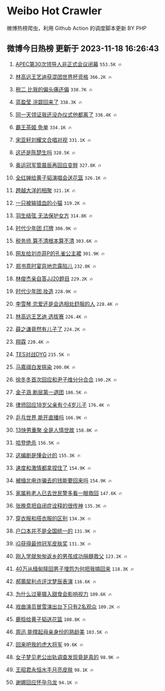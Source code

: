 # Weibo Hot Crawler 



微博热榜爬虫，利用 Github Action 的调度脚本更新 BY PHP 


## 微博今日热榜 更新于 2023-11-18 16:26:43 
1. [APEC第30次领导人非正式会议闭幕](https://s.weibo.com/weibo?q=%23APEC%E7%AC%AC30%E6%AC%A1%E9%A2%86%E5%AF%BC%E4%BA%BA%E9%9D%9E%E6%AD%A3%E5%BC%8F%E4%BC%9A%E8%AE%AE%E9%97%AD%E5%B9%95%23&t=31&band_rank=1&Refer=top) `553.5K 🔥` 

1. [林高远王艺迪获混团世界杯资格](https://s.weibo.com/weibo?q=%23%E6%9E%97%E9%AB%98%E8%BF%9C%E7%8E%8B%E8%89%BA%E8%BF%AA%E8%8E%B7%E6%B7%B7%E5%9B%A2%E4%B8%96%E7%95%8C%E6%9D%AF%E8%B5%84%E6%A0%BC%23&t=31&band_rank=2&Refer=top) `366.2K 🔥` 

1. [税二 比我的偏头痛还偏](https://s.weibo.com/weibo?q=%E7%A8%8E%E4%BA%8C%20%E6%AF%94%E6%88%91%E7%9A%84%E5%81%8F%E5%A4%B4%E7%97%9B%E8%BF%98%E5%81%8F&t=31&band_rank=3&Refer=top) `338.7K 🔥` 

1. [蓝盈莹 浣碧回来了](https://s.weibo.com/weibo?q=%E8%93%9D%E7%9B%88%E8%8E%B9%20%E6%B5%A3%E7%A2%A7%E5%9B%9E%E6%9D%A5%E4%BA%86&t=31&band_rank=4&Refer=top) `338.3K 🔥` 

1. [同一天领证我还没办仪式他都离了](https://s.weibo.com/weibo?q=%E5%90%8C%E4%B8%80%E5%A4%A9%E9%A2%86%E8%AF%81%E6%88%91%E8%BF%98%E6%B2%A1%E5%8A%9E%E4%BB%AA%E5%BC%8F%E4%BB%96%E9%83%BD%E7%A6%BB%E4%BA%86&t=31&band_rank=5&Refer=top) `336.4K 🔥` 

1. [霸王茶姬 免单](https://s.weibo.com/weibo?q=%E9%9C%B8%E7%8E%8B%E8%8C%B6%E5%A7%AC%20%E5%85%8D%E5%8D%95&t=31&band_rank=6&Refer=top) `334.1K 🔥` 

1. [宋亚轩刘耀文合唱对视](https://s.weibo.com/weibo?q=%23%E5%AE%8B%E4%BA%9A%E8%BD%A9%E5%88%98%E8%80%80%E6%96%87%E5%90%88%E5%94%B1%E5%AF%B9%E8%A7%86%23&t=31&band_rank=7&Refer=top) `331.1K 🔥` 

1. [这还是陈楚生吗](https://s.weibo.com/weibo?q=%23%E8%BF%99%E8%BF%98%E6%98%AF%E9%99%88%E6%A5%9A%E7%94%9F%E5%90%97%23&t=31&band_rank=8&Refer=top) `328.5K 🔥` 

1. [奥运冠军管晨辰再回应变胖](https://s.weibo.com/weibo?q=%23%E5%A5%A5%E8%BF%90%E5%86%A0%E5%86%9B%E7%AE%A1%E6%99%A8%E8%BE%B0%E5%86%8D%E5%9B%9E%E5%BA%94%E5%8F%98%E8%83%96%23&t=31&band_rank=9&Refer=top) `327.8K 🔥` 

1. [全红婵给黄子韬演唱会送花篮](https://s.weibo.com/weibo?q=%23%E5%85%A8%E7%BA%A2%E5%A9%B5%E7%BB%99%E9%BB%84%E5%AD%90%E9%9F%AC%E6%BC%94%E5%94%B1%E4%BC%9A%E9%80%81%E8%8A%B1%E7%AF%AE%23&t=31&band_rank=10&Refer=top) `326.1K 🔥` 

1. [跨越大洋的相聚](https://s.weibo.com/weibo?q=%23%E8%B7%A8%E8%B6%8A%E5%A4%A7%E6%B4%8B%E7%9A%84%E7%9B%B8%E8%81%9A%23&t=31&band_rank=11&Refer=top) `321.1K 🔥` 

1. [一只被输错血的小猫](https://s.weibo.com/weibo?q=%23%E4%B8%80%E5%8F%AA%E8%A2%AB%E8%BE%93%E9%94%99%E8%A1%80%E7%9A%84%E5%B0%8F%E7%8C%AB%23&t=31&band_rank=12&Refer=top) `319.2K 🔥` 

1. [羽生结弦 无法保护女方](https://s.weibo.com/weibo?q=%E7%BE%BD%E7%94%9F%E7%BB%93%E5%BC%A6%20%E6%97%A0%E6%B3%95%E4%BF%9D%E6%8A%A4%E5%A5%B3%E6%96%B9&t=31&band_rank=13&Refer=top) `314.8K 🔥` 

1. [时代少年团 灯牌](https://s.weibo.com/weibo?q=%E6%97%B6%E4%BB%A3%E5%B0%91%E5%B9%B4%E5%9B%A2%20%E7%81%AF%E7%89%8C&t=31&band_rank=14&Refer=top) `306.9K 🔥` 

1. [税务师 算不清根本算不清](https://s.weibo.com/weibo?q=%E7%A8%8E%E5%8A%A1%E5%B8%88%20%E7%AE%97%E4%B8%8D%E6%B8%85%E6%A0%B9%E6%9C%AC%E7%AE%97%E4%B8%8D%E6%B8%85&t=31&band_rank=15&Refer=top) `303.6K 🔥` 

1. [网友给刘亦菲P的孔雀公主裙](https://s.weibo.com/weibo?q=%23%E7%BD%91%E5%8F%8B%E7%BB%99%E5%88%98%E4%BA%A6%E8%8F%B2P%E7%9A%84%E5%AD%94%E9%9B%80%E5%85%AC%E4%B8%BB%E8%A3%99%23&t=31&band_rank=16&Refer=top) `301.9K 🔥` 

1. [郑书意时宴异地恋露陷儿](https://s.weibo.com/weibo?q=%E9%83%91%E4%B9%A6%E6%84%8F%E6%97%B6%E5%AE%B4%E5%BC%82%E5%9C%B0%E6%81%8B%E9%9C%B2%E9%99%B7%E5%84%BF&t=31&band_rank=17&Refer=top) `232.0K 🔥` 

1. [林俊杰亲自答JJ20题目](https://s.weibo.com/weibo?q=%23%E6%9E%97%E4%BF%8A%E6%9D%B0%E4%BA%B2%E8%87%AA%E7%AD%94JJ20%E9%A2%98%E7%9B%AE%23&t=31&band_rank=18&Refer=top) `229.2K 🔥` 

1. [时代少年团 妆造](https://s.weibo.com/weibo?q=%E6%97%B6%E4%BB%A3%E5%B0%91%E5%B9%B4%E5%9B%A2%20%E5%A6%86%E9%80%A0&t=31&band_rank=19&Refer=top) `228.9K 🔥` 

1. [李雪琴 恋爱还是会选相处舒服的人](https://s.weibo.com/weibo?q=%E6%9D%8E%E9%9B%AA%E7%90%B4%20%E6%81%8B%E7%88%B1%E8%BF%98%E6%98%AF%E4%BC%9A%E9%80%89%E7%9B%B8%E5%A4%84%E8%88%92%E6%9C%8D%E7%9A%84%E4%BA%BA&t=31&band_rank=20&Refer=top) `228.4K 🔥` 

1. [林高远王艺迪 选拔赛](https://s.weibo.com/weibo?q=%E6%9E%97%E9%AB%98%E8%BF%9C%E7%8E%8B%E8%89%BA%E8%BF%AA%20%E9%80%89%E6%8B%94%E8%B5%9B&t=31&band_rank=21&Refer=top) `226.4K 🔥` 

1. [薛之谦竟然有儿子了](https://s.weibo.com/weibo?q=%E8%96%9B%E4%B9%8B%E8%B0%A6%E7%AB%9F%E7%84%B6%E6%9C%89%E5%84%BF%E5%AD%90%E4%BA%86&t=31&band_rank=22&Refer=top) `224.2K 🔥` 

1. [翔霖](https://s.weibo.com/weibo?q=%E7%BF%94%E9%9C%96&t=31&band_rank=23&Refer=top) `220.4K 🔥` 

1. [TES对战DYG](https://s.weibo.com/weibo?q=%23TES%E5%AF%B9%E6%88%98DYG%23&t=31&band_rank=24&Refer=top) `215.5K 🔥` 

1. [马嘉祺白发挑染](https://s.weibo.com/weibo?q=%23%E9%A9%AC%E5%98%89%E7%A5%BA%E7%99%BD%E5%8F%91%E6%8C%91%E6%9F%93%23&t=31&band_rank=25&Refer=top) `200.0K 🔥` 

1. [徐冬冬首次回应和尹子维分分合合](https://s.weibo.com/weibo?q=%23%E5%BE%90%E5%86%AC%E5%86%AC%E9%A6%96%E6%AC%A1%E5%9B%9E%E5%BA%94%E5%92%8C%E5%B0%B9%E5%AD%90%E7%BB%B4%E5%88%86%E5%88%86%E5%90%88%E5%90%88%23&t=31&band_rank=26&Refer=top) `190.2K 🔥` 

1. [金子涵 断层第一退团](https://s.weibo.com/weibo?q=%E9%87%91%E5%AD%90%E6%B6%B5%20%E6%96%AD%E5%B1%82%E7%AC%AC%E4%B8%80%E9%80%80%E5%9B%A2&t=31&band_rank=27&Refer=top) `186.5K 🔥` 

1. [律师回应18岁父亲有个4岁儿子](https://s.weibo.com/weibo?q=%23%E5%BE%8B%E5%B8%88%E5%9B%9E%E5%BA%9418%E5%B2%81%E7%88%B6%E4%BA%B2%E6%9C%89%E4%B8%AA4%E5%B2%81%E5%84%BF%E5%AD%90%23&t=31&band_rank=28&Refer=top) `176.4K 🔥` 

1. [乒乓世界 能开直播吗](https://s.weibo.com/weibo?q=%E4%B9%92%E4%B9%93%E4%B8%96%E7%95%8C%20%E8%83%BD%E5%BC%80%E7%9B%B4%E6%92%AD%E5%90%97&t=31&band_rank=29&Refer=top) `166.9K 🔥` 

1. [13快男重聚 全是人情世故](https://s.weibo.com/weibo?q=13%E5%BF%AB%E7%94%B7%E9%87%8D%E8%81%9A%20%E5%85%A8%E6%98%AF%E4%BA%BA%E6%83%85%E4%B8%96%E6%95%85&t=31&band_rank=30&Refer=top) `158.8K 🔥` 

1. [哈登绝杀](https://s.weibo.com/weibo?q=%23%E5%93%88%E7%99%BB%E7%BB%9D%E6%9D%80%23&t=31&band_rank=31&Refer=top) `156.5K 🔥` 

1. [这编剧是懂会计的](https://s.weibo.com/weibo?q=%E8%BF%99%E7%BC%96%E5%89%A7%E6%98%AF%E6%87%82%E4%BC%9A%E8%AE%A1%E7%9A%84&t=31&band_rank=32&Refer=top) `155.3K 🔥` 

1. [速度和激情都拿捏住了](https://s.weibo.com/weibo?q=%23%E9%80%9F%E5%BA%A6%E5%92%8C%E6%BF%80%E6%83%85%E9%83%BD%E6%8B%BF%E6%8D%8F%E4%BD%8F%E4%BA%86%23&t=31&band_rank=33&Refer=top) `154.9K 🔥` 

1. [被缅北电诈骗去的钱能要回来吗](https://s.weibo.com/weibo?q=%23%E8%A2%AB%E7%BC%85%E5%8C%97%E7%94%B5%E8%AF%88%E9%AA%97%E5%8E%BB%E7%9A%84%E9%92%B1%E8%83%BD%E8%A6%81%E5%9B%9E%E6%9D%A5%E5%90%97%23&t=31&band_rank=34&Refer=top) `154.9K 🔥` 

1. [家属称老人已去世民警多看一眼救回](https://s.weibo.com/weibo?q=%23%E5%AE%B6%E5%B1%9E%E7%A7%B0%E8%80%81%E4%BA%BA%E5%B7%B2%E5%8E%BB%E4%B8%96%E6%B0%91%E8%AD%A6%E5%A4%9A%E7%9C%8B%E4%B8%80%E7%9C%BC%E6%95%91%E5%9B%9E%23&t=31&band_rank=35&Refer=top) `147.6K 🔥` 

1. [张晚意把自闭症诠释的很传神](https://s.weibo.com/weibo?q=%E5%BC%A0%E6%99%9A%E6%84%8F%E6%8A%8A%E8%87%AA%E9%97%AD%E7%97%87%E8%AF%A0%E9%87%8A%E7%9A%84%E5%BE%88%E4%BC%A0%E7%A5%9E&t=31&band_rank=36&Refer=top) `135.3K 🔥` 

1. [穿衣服和搭衣服的区别](https://s.weibo.com/weibo?q=%E7%A9%BF%E8%A1%A3%E6%9C%8D%E5%92%8C%E6%90%AD%E8%A1%A3%E6%9C%8D%E7%9A%84%E5%8C%BA%E5%88%AB&t=31&band_rank=37&Refer=top) `134.3K 🔥` 

1. [户口本并不是全国统一的](https://s.weibo.com/weibo?q=%E6%88%B7%E5%8F%A3%E6%9C%AC%E5%B9%B6%E4%B8%8D%E6%98%AF%E5%85%A8%E5%9B%BD%E7%BB%9F%E4%B8%80%E7%9A%84&t=31&band_rank=38&Refer=top) `131.9K 🔥` 

1. [iG获得最帅冠军皮肤奖](https://s.weibo.com/weibo?q=%23iG%E8%8E%B7%E5%BE%97%E6%9C%80%E5%B8%85%E5%86%A0%E5%86%9B%E7%9A%AE%E8%82%A4%E5%A5%96%23&t=31&band_rank=39&Refer=top) `131.3K 🔥` 

1. [刚入学就匆匆返乡的男孩成功捐髓救父](https://s.weibo.com/weibo?q=%23%E5%88%9A%E5%85%A5%E5%AD%A6%E5%B0%B1%E5%8C%86%E5%8C%86%E8%BF%94%E4%B9%A1%E7%9A%84%E7%94%B7%E5%AD%A9%E6%88%90%E5%8A%9F%E6%8D%90%E9%AB%93%E6%95%91%E7%88%B6%23&t=31&band_rank=40&Refer=top) `123.2K 🔥` 

1. [40万从缅甸赎回男子埋怨为何把我搞回来](https://s.weibo.com/weibo?q=%2340%E4%B8%87%E4%BB%8E%E7%BC%85%E7%94%B8%E8%B5%8E%E5%9B%9E%E7%94%B7%E5%AD%90%E5%9F%8B%E6%80%A8%E4%B8%BA%E4%BD%95%E6%8A%8A%E6%88%91%E6%90%9E%E5%9B%9E%E6%9D%A5%23&t=31&band_rank=41&Refer=top) `118.3K 🔥` 

1. [郝蕾犀利点评沈梦辰表演](https://s.weibo.com/weibo?q=%23%E9%83%9D%E8%95%BE%E7%8A%80%E5%88%A9%E7%82%B9%E8%AF%84%E6%B2%88%E6%A2%A6%E8%BE%B0%E8%A1%A8%E6%BC%94%23&t=31&band_rank=42&Refer=top) `116.6K 🔥` 

1. [为什么过量摄入甜食会影响视力](https://s.weibo.com/weibo?q=%23%E4%B8%BA%E4%BB%80%E4%B9%88%E8%BF%87%E9%87%8F%E6%91%84%E5%85%A5%E7%94%9C%E9%A3%9F%E4%BC%9A%E5%BD%B1%E5%93%8D%E8%A7%86%E5%8A%9B%23&t=31&band_rank=43&Refer=top) `109.6K 🔥` 

1. [戏曲演员冒雪演出台下只有2名观众](https://s.weibo.com/weibo?q=%23%E6%88%8F%E6%9B%B2%E6%BC%94%E5%91%98%E5%86%92%E9%9B%AA%E6%BC%94%E5%87%BA%E5%8F%B0%E4%B8%8B%E5%8F%AA%E6%9C%892%E5%90%8D%E8%A7%82%E4%BC%97%23&t=31&band_rank=44&Refer=top) `109.2K 🔥` 

1. [鹿晗给黄子韬送花篮](https://s.weibo.com/weibo?q=%23%E9%B9%BF%E6%99%97%E7%BB%99%E9%BB%84%E5%AD%90%E9%9F%AC%E9%80%81%E8%8A%B1%E7%AF%AE%23&t=31&band_rank=45&Refer=top) `108.8K 🔥` 

1. [周迅 能撑起母亲身份的熟龄美](https://s.weibo.com/weibo?q=%E5%91%A8%E8%BF%85%20%E8%83%BD%E6%92%91%E8%B5%B7%E6%AF%8D%E4%BA%B2%E8%BA%AB%E4%BB%BD%E7%9A%84%E7%86%9F%E9%BE%84%E7%BE%8E&t=31&band_rank=46&Refer=top) `103.5K 🔥` 

1. [回来吧我的虎大将军](https://s.weibo.com/weibo?q=%E5%9B%9E%E6%9D%A5%E5%90%A7%E6%88%91%E7%9A%84%E8%99%8E%E5%A4%A7%E5%B0%86%E5%86%9B&t=31&band_rank=47&Refer=top) `99.6K 🔥` 

1. [女子梦见老公出轨调查发现竟是真的](https://s.weibo.com/weibo?q=%23%E5%A5%B3%E5%AD%90%E6%A2%A6%E8%A7%81%E8%80%81%E5%85%AC%E5%87%BA%E8%BD%A8%E8%B0%83%E6%9F%A5%E5%8F%91%E7%8E%B0%E7%AB%9F%E6%98%AF%E7%9C%9F%E7%9A%84%23&t=31&band_rank=48&Refer=top) `98.9K 🔥` 

1. [王昭君永恒水手月亮皮肤](https://s.weibo.com/weibo?q=%23%E7%8E%8B%E6%98%AD%E5%90%9B%E6%B0%B8%E6%81%92%E6%B0%B4%E6%89%8B%E6%9C%88%E4%BA%AE%E7%9A%AE%E8%82%A4%23&t=31&band_rank=49&Refer=top) `98.1K 🔥` 

1. [谢娜回应怀孕乌龙](https://s.weibo.com/weibo?q=%E8%B0%A2%E5%A8%9C%E5%9B%9E%E5%BA%94%E6%80%80%E5%AD%95%E4%B9%8C%E9%BE%99&t=31&band_rank=50&Refer=top) `94.1K 🔥` 

